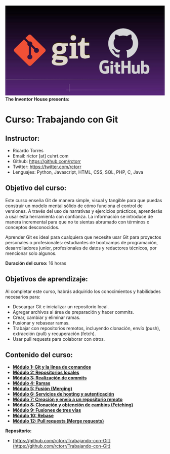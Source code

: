 ![Git y Github](media/git-y-github.jpg)
**The Inventor House presenta:**

# Curso: Trabajando con Git

## Instructor:

- Ricardo Torres
- Email: rictor [at] cuhrt.com
- Github: https://github.com/rctorr
- Twitter: https://twitter.com/rctorr
- Lenguajes: Python, Javascript, HTML, CSS, SQL, PHP, C, Java


## Objetivo del curso:

Este curso enseña Git de manera simple, visual y tangible para que puedas construir un modelo mental sólido de cómo funciona el control de versiones. A través del uso de narrativas y ejercicios prácticos, aprenderás a usar esta herramienta con confianza. La información se introduce de manera incremental para que no te sientas abrumado con términos o conceptos desconocidos.

Aprender Git es ideal para cualquiera que necesite usar Git para proyectos personales o profesionales: estudiantes de bootcamps de programación, desarrolladores junior, profesionales de datos y redactores técnicos, por mencionar solo algunos.

**Duración del curso:** 16 horas

## Objetivos de aprendizaje:

Al completar este curso, habrás adquirido los conocimientos y habilidades necesarios para:

* Descargar Git e inicializar un repositorio local.
* Agregar archivos al área de preparación y hacer commits.
* Crear, cambiar y eliminar ramas.
* Fusionar y rebasear ramas.
* Trabajar con repositorios remotos, incluyendo clonación, envío (push), extracción (pull) y recuperación (fetch).
* Usar pull requests para colaborar con otros.


## Contenido del curso:

- [**Módulo 1: Git y la línea de comandos**](modulo_01.md)
- [**Módulo 2: Repositorios locales**](modulo_02.md)
- [**Módulo 3: Realización de commits**](modulo_03.md)
- [**Módulo 4: Ramas**](modulo_04.md)
- [**Módulo 5: Fusión (Merging)**](modulo_05.md)
- [**Módulo 6: Servicios de hosting y autenticación**](modulo_06.md)
- [**Módulo 7: Creación y envío a un repositorio remoto**](modulo_07.md)
- [**Módulo 8: Clonación y obtención de cambios (Fetching)**](modulo_08.md)
- [**Módulo 9: Fusiones de tres vías**](modulo_09.md)
- [**Módulo 10: Rebase**](modulo_10.md)
- [**Módulo 12: Pull requests (Merge requests)**](modulo_10.md)


**Repositorio:**

- [https://github.com/rctorr/Trabajando-con-Git](https://github.com/rctorr/Trabajando-con-Git)

